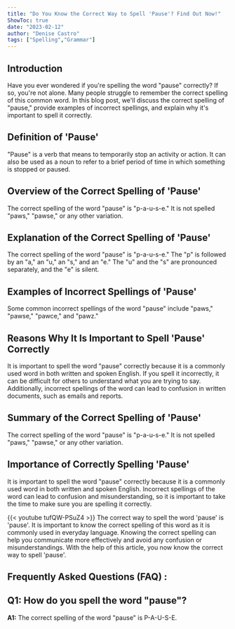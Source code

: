 ```yaml
---
title: "Do You Know the Correct Way to Spell 'Pause'? Find Out Now!"
ShowToc: true 
date: "2023-02-12"
author: "Denise Castro" 
tags: ["Spelling","Grammar"]
---
```

## Introduction

Have you ever wondered if you're spelling the word "pause" correctly? If so, you're not alone. Many people struggle to remember the correct spelling of this common word. In this blog post, we'll discuss the correct spelling of "pause," provide examples of incorrect spellings, and explain why it's important to spell it correctly.

## Definition of 'Pause'

"Pause" is a verb that means to temporarily stop an activity or action. It can also be used as a noun to refer to a brief period of time in which something is stopped or paused.

## Overview of the Correct Spelling of 'Pause'

The correct spelling of the word "pause" is "p-a-u-s-e." It is not spelled "paws," "pawse," or any other variation.

## Explanation of the Correct Spelling of 'Pause'

The correct spelling of the word "pause" is "p-a-u-s-e." The "p" is followed by an "a," an "u," an "s," and an "e." The "u" and the "s" are pronounced separately, and the "e" is silent.

## Examples of Incorrect Spellings of 'Pause'

Some common incorrect spellings of the word "pause" include "paws," "pawse," "pawce," and "pawz."

## Reasons Why It Is Important to Spell 'Pause' Correctly

It is important to spell the word "pause" correctly because it is a commonly used word in both written and spoken English. If you spell it incorrectly, it can be difficult for others to understand what you are trying to say. Additionally, incorrect spellings of the word can lead to confusion in written documents, such as emails and reports.

## Summary of the Correct Spelling of 'Pause'

The correct spelling of the word "pause" is "p-a-u-s-e." It is not spelled "paws," "pawse," or any other variation.

## Importance of Correctly Spelling 'Pause'

It is important to spell the word "pause" correctly because it is a commonly used word in both written and spoken English. Incorrect spellings of the word can lead to confusion and misunderstanding, so it is important to take the time to make sure you are spelling it correctly.

{{< youtube tufQW-PSuZ4 >}} 
The correct way to spell the word 'pause' is 'pause'. It is important to know the correct spelling of this word as it is commonly used in everyday language. Knowing the correct spelling can help you communicate more effectively and avoid any confusion or misunderstandings. With the help of this article, you now know the correct way to spell 'pause'.

## Frequently Asked Questions (FAQ) :
## Q1: How do you spell the word "pause"?
**A1:** The correct spelling of the word "pause" is P-A-U-S-E.





